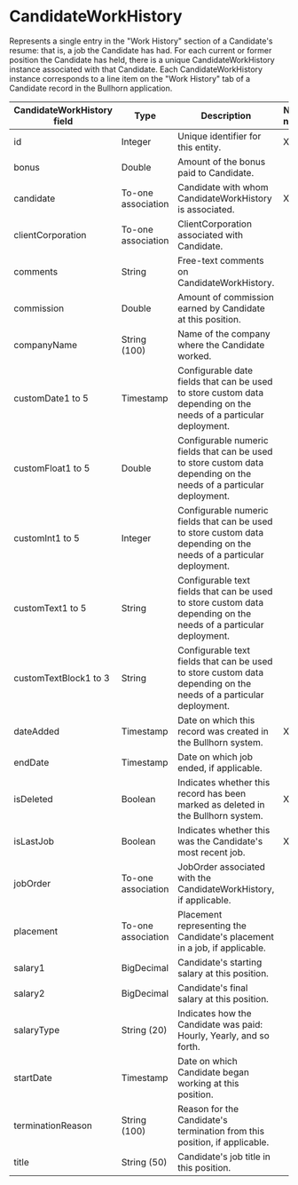 # CandidateWorkHistory

Represents a single entry in the "Work History" section of a Candidate's resume: that is, a job the Candidate has had. For each current or former position the Candidate has held, there is a unique CandidateWorkHistory instance associated with that Candidate. Each CandidateWorkHistory instance corresponds to a line item on the "Work History" tab of a Candidate record in the Bullhorn application.

| **CandidateWorkHistory field** | **Type** | **Description** | **Not null** | **Read-only** |
| --- | --- | --- | --- | --- |
| id | Integer | Unique identifier for this entity. | X | X |
| bonus | Double | Amount of the bonus paid to Candidate. | | |
| candidate | To-one association | Candidate with whom CandidateWorkHistory is associated. | X | |
| clientCorporation | To-one association | ClientCorporation associated with Candidate. | | |
| comments | String | Free-text comments on CandidateWorkHistory. | | |
| commission | Double | Amount of commission earned by Candidate at this position. | | |
| companyName | String (100) | Name of the company where the Candidate worked. | | |
| customDate1 to 5 | Timestamp | Configurable date fields that can be used to store custom data depending on the needs of a particular deployment. | | |
| customFloat1 to 5 | Double | Configurable numeric fields that can be used to store custom data depending on the needs of a particular deployment. | | |
| customInt1 to 5 | Integer | Configurable numeric fields that can be used to store custom data depending on the needs of a particular deployment. | | |
| customText1 to 5 | String | Configurable text fields that can be used to store custom data depending on the needs of a particular deployment. | | |
| customTextBlock1 to 3 | String | Configurable text fields that can be used to store custom data depending on the needs of a particular deployment. | | |
| dateAdded | Timestamp | Date on which this record was created in the Bullhorn system. | X | X |
| endDate | Timestamp | Date on which job ended, if applicable. | | |
| isDeleted | Boolean | Indicates whether this record has been marked as deleted in the Bullhorn system. | X | |
| isLastJob | Boolean | Indicates whether this was the Candidate's most recent job. | X | |
| jobOrder | To-one association | JobOrder associated with the CandidateWorkHistory, if applicable. | | |
| placement | To-one association | Placement representing the Candidate's placement in a job, if applicable.  | | |
| salary1 | BigDecimal | Candidate's starting salary at this position. | | |
| salary2 | BigDecimal | Candidate's final salary at this position. | | |
| salaryType | String (20) | Indicates how the Candidate was paid: Hourly, Yearly, and so forth. | | |
| startDate | Timestamp | Date on which Candidate began working at this position. | | |
| terminationReason | String (100) | Reason for the Candidate's termination from this position, if applicable. | | |
| title | String (50) | Candidate's job title in this position. | | |